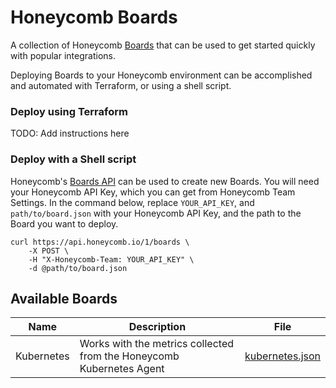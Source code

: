 # Honeycomb Boards

A collection of Honeycomb [Boards](https://docs.honeycomb.io/working-with-your-data/collaborating/boards/) that can be used to get started quickly with popular integrations.

Deploying Boards to your Honeycomb environment can be accomplished and automated with Terraform, or using a shell script.

### Deploy using Terraform

TODO: Add instructions here

### Deploy with a Shell script

Honeycomb's [Boards API](https://docs.honeycomb.io/api/boards-api/) can be used to create new Boards.
You will need your Honeycomb API Key, which you can get from Honeycomb Team Settings.
In the command below, replace `YOUR_API_KEY`, and `path/to/board.json` with your Honeycomb API Key, and the path to the Board you want to deploy.
```shell
curl https://api.honeycomb.io/1/boards \ 
    -X POST \
    -H "X-Honeycomb-Team: YOUR_API_KEY" \
    -d @path/to/board.json
```

## Available Boards

| Name       | Description                                                          | File                                 |
|------------|----------------------------------------------------------------------|--------------------------------------|
| Kubernetes | Works with the metrics collected from the Honeycomb Kubernetes Agent | [kubernetes.json](./kubernetes.json) |

